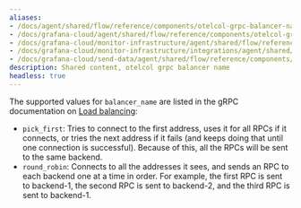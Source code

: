 ```yaml
---
aliases:
- /docs/agent/shared/flow/reference/components/otelcol-grpc-balancer-name/
- /docs/grafana-cloud/agent/shared/flow/reference/components/otelcol-grpc-balancer-name/
- /docs/grafana-cloud/monitor-infrastructure/agent/shared/flow/reference/components/otelcol-grpc-balancer-name/
- /docs/grafana-cloud/monitor-infrastructure/integrations/agent/shared/flow/reference/components/otelcol-grpc-balancer-name/
- /docs/grafana-cloud/send-data/agent/shared/flow/reference/components/otelcol-grpc-balancer-name/
description: Shared content, otelcol grpc balancer name
headless: true
---
```


The supported values for `balancer_name` are listed in the gRPC documentation on [Load balancing][]:
* `pick_first`: Tries to connect to the first address, uses it for all RPCs if it connects,
  or tries the next address if it fails (and keeps doing that until one connection is successful).
  Because of this, all the RPCs will be sent to the same backend.
* `round_robin`: Connects to all the addresses it sees, and sends an RPC to each backend one at a time in order.
  For example, the first RPC is sent to backend-1, the second RPC is sent to backend-2,
  and the third RPC is sent to backend-1.

[Load balancing]: https://github.com/grpc/grpc-go/blob/master/examples/features/load_balancing/README.md#pick_first
